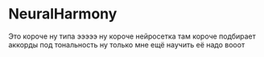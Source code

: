 # NeuralHarmony

Это короче ну типа эээээ ну короче нейросетка там короче подбирает аккорды под тональность ну только мне ещё научить её надо вооот
